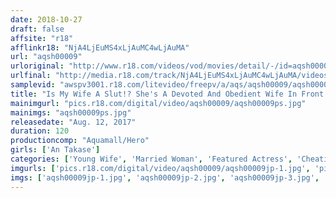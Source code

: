 ```yaml
---
date: 2018-10-27
draft: false
affsite: "r18"
afflinkr18: "NjA4LjEuMS4xLjAuMC4wLjAuMA"
url: "aqsh00009"
urloriginal: "http://www.r18.com/videos/vod/movies/detail/-/id=aqsh00009"
urlfinal: "http://media.r18.com/track/NjA4LjEuMS4xLjAuMC4wLjAuMA/videos/vod/movies/detail/-/id=aqsh00009"
samplevid: "awspv3001.r18.com/litevideo/freepv/a/aqs/aqsh00009/aqsh00009_dmb_w.mp4"
title: "Is My Wife A Slut!? She's A Devoted And Obedient Wife In Front Of Me, But In Reality She's An Ultra Horny Slut Ann Takase"
mainimgurl: "pics.r18.com/digital/video/aqsh00009/aqsh00009ps.jpg"
mainimgs: "aqsh00009ps.jpg"
releasedate: "Aug. 12, 2017"
duration: 120
productioncomp: "Aquamall/Hero"
girls: ['An Takase']
categories: ['Young Wife', 'Married Woman', 'Featured Actress', 'Cheating Wife', 'Drama', 'Creampie', 'Hi-Def']
imgurls: ['pics.r18.com/digital/video/aqsh00009/aqsh00009jp-1.jpg', 'pics.r18.com/digital/video/aqsh00009/aqsh00009jp-2.jpg', 'pics.r18.com/digital/video/aqsh00009/aqsh00009jp-3.jpg', 'pics.r18.com/digital/video/aqsh00009/aqsh00009jp-4.jpg', 'pics.r18.com/digital/video/aqsh00009/aqsh00009jp-5.jpg', 'pics.r18.com/digital/video/aqsh00009/aqsh00009jp-6.jpg', 'pics.r18.com/digital/video/aqsh00009/aqsh00009jp-7.jpg', 'pics.r18.com/digital/video/aqsh00009/aqsh00009jp-8.jpg', 'pics.r18.com/digital/video/aqsh00009/aqsh00009jp-9.jpg', 'pics.r18.com/digital/video/aqsh00009/aqsh00009jp-10.jpg', 'pics.r18.com/digital/video/aqsh00009/aqsh00009jp-11.jpg', 'pics.r18.com/digital/video/aqsh00009/aqsh00009jp-12.jpg', 'pics.r18.com/digital/video/aqsh00009/aqsh00009jp-13.jpg', 'pics.r18.com/digital/video/aqsh00009/aqsh00009jp-14.jpg', 'pics.r18.com/digital/video/aqsh00009/aqsh00009jp-15.jpg', 'pics.r18.com/digital/video/aqsh00009/aqsh00009jp-16.jpg', 'pics.r18.com/digital/video/aqsh00009/aqsh00009jp-17.jpg', 'pics.r18.com/digital/video/aqsh00009/aqsh00009jp-18.jpg', 'pics.r18.com/digital/video/aqsh00009/aqsh00009jp-19.jpg', 'pics.r18.com/digital/video/aqsh00009/aqsh00009jp-20.jpg']
imgs: ['aqsh00009jp-1.jpg', 'aqsh00009jp-2.jpg', 'aqsh00009jp-3.jpg', 'aqsh00009jp-4.jpg', 'aqsh00009jp-5.jpg', 'aqsh00009jp-6.jpg', 'aqsh00009jp-7.jpg', 'aqsh00009jp-8.jpg', 'aqsh00009jp-9.jpg', 'aqsh00009jp-10.jpg', 'aqsh00009jp-11.jpg', 'aqsh00009jp-12.jpg', 'aqsh00009jp-13.jpg', 'aqsh00009jp-14.jpg', 'aqsh00009jp-15.jpg', 'aqsh00009jp-16.jpg', 'aqsh00009jp-17.jpg', 'aqsh00009jp-18.jpg', 'aqsh00009jp-19.jpg', 'aqsh00009jp-20.jpg']
---
```

